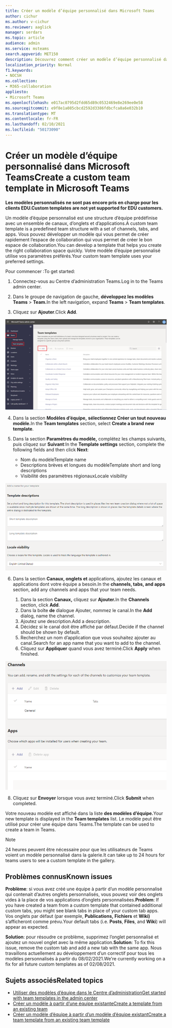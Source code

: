 ```yaml
---
title: Créer un modèle d’équipe personnalisé dans Microsoft Teams
author: cichur
ms.author: v-cichur
ms.reviewer: aaglick
manager: serdars
ms.topic: article
audience: admin
ms.service: msteams
search.appverid: MET150
description: Découvrez comment créer un modèle d’équipe personnalisé dans Microsoft Teams.
localization_priority: Normal
f1.keywords:
- NOCSH
ms.collection:
- M365-collaboration
appliesto:
- Microsoft Teams
ms.openlocfilehash: e017ac0795d2fdd65d89c0532469e8e269ee0e58
ms.sourcegitcommit: e9f8e1a085cbcd2592d3386fdbcfca8a6e032b10
ms.translationtype: MT
ms.contentlocale: fr-FR
ms.lasthandoff: 02/10/2021
ms.locfileid: "50173090"
---
```

# <a name="create-a-custom-team-template-in-microsoft-teams"></a><span data-ttu-id="96539-103">Créer un modèle d’équipe personnalisé dans Microsoft Teams</span><span class="sxs-lookup"><span data-stu-id="96539-103">Create a custom team template in Microsoft Teams</span></span>

<span data-ttu-id="96539-104">**Les modèles personnalisés ne sont pas encore pris en charge pour les clients EDU.**</span><span class="sxs-lookup"><span data-stu-id="96539-104">**Custom templates are not yet supported for EDU customers.**</span></span>

<span data-ttu-id="96539-105">Un modèle d’équipe personnalisé est une structure d’équipe prédéfinise avec un ensemble de canaux, d’onglets et d’applications.</span><span class="sxs-lookup"><span data-stu-id="96539-105">A custom team template is a predefined team structure with a set of channels, tabs, and apps.</span></span> <span data-ttu-id="96539-106">Vous pouvez développer un modèle qui vous permet de créer rapidement l’espace de collaboration qui vous permet de créer le bon espace de collaboration.</span><span class="sxs-lookup"><span data-stu-id="96539-106">You can develop a template that helps you create the right collaboration space quickly.</span></span> <span data-ttu-id="96539-107">Votre modèle d’équipe personnalisé utilise vos paramètres préférés.</span><span class="sxs-lookup"><span data-stu-id="96539-107">Your custom team template uses your preferred settings.</span></span>  

<span data-ttu-id="96539-108">Pour commencer :</span><span class="sxs-lookup"><span data-stu-id="96539-108">To get started:</span></span>

1. <span data-ttu-id="96539-109">Connectez-vous au Centre d’administration Teams.</span><span class="sxs-lookup"><span data-stu-id="96539-109">Log in to the Teams admin center.</span></span>

2. <span data-ttu-id="96539-110">Dans le groupe de navigation de gauche, **développez les modèles Teams**  >  **Team.**</span><span class="sxs-lookup"><span data-stu-id="96539-110">In the left navigation, expand **Teams** > **Team templates**.</span></span>

3. <span data-ttu-id="96539-111">Cliquez sur **Ajouter**.</span><span class="sxs-lookup"><span data-stu-id="96539-111">Click **Add**.</span></span>

![Image de la boîte de dialogue Modèles d’équipe avec L’ajout mis en évidence.](media/team-templates-new.png)

4. <span data-ttu-id="96539-113">Dans la section **Modèles d’équipe,** **sélectionnez Créer un tout nouveau modèle.**</span><span class="sxs-lookup"><span data-stu-id="96539-113">In the **Team templates** section, select **Create a brand new template**.</span></span>

5. <span data-ttu-id="96539-114">Dans la section **Paramètres du modèle,** complétez les champs suivants, puis cliquez sur **Suivant**:</span><span class="sxs-lookup"><span data-stu-id="96539-114">In the **Template settings** section, complete the following fields and then click **Next**:</span></span>
    - <span data-ttu-id="96539-115">Nom du modèle</span><span class="sxs-lookup"><span data-stu-id="96539-115">Template name</span></span>
    - <span data-ttu-id="96539-116">Descriptions brèves et longues du modèle</span><span class="sxs-lookup"><span data-stu-id="96539-116">Template short and long descriptions</span></span>
    - <span data-ttu-id="96539-117">Visibilité des paramètres régionaux</span><span class="sxs-lookup"><span data-stu-id="96539-117">Locale visibility</span></span>  

![Image de la boîte de dialogue Paramètres des modèles d’équipe.](media/template-add-a-name.png)

6. <span data-ttu-id="96539-119">Dans la section **Canaux, onglets et** applications, ajoutez les canaux et applications dont votre équipe a besoin.</span><span class="sxs-lookup"><span data-stu-id="96539-119">In the **channels, tabs, and apps** section, add any channels and apps that your team needs.</span></span>

    1. <span data-ttu-id="96539-120">Dans la section **Canaux,** cliquez sur **Ajouter.**</span><span class="sxs-lookup"><span data-stu-id="96539-120">In the **Channels** section, click **Add**.</span></span>
    2. <span data-ttu-id="96539-121">Dans la boîte **de** dialogue Ajouter, nommez le canal.</span><span class="sxs-lookup"><span data-stu-id="96539-121">In the **Add** dialog, name the channel.</span></span>
    3. <span data-ttu-id="96539-122">Ajoutez une description.</span><span class="sxs-lookup"><span data-stu-id="96539-122">Add a description.</span></span>
    4. <span data-ttu-id="96539-123">Décidez si le canal doit être affiché par défaut.</span><span class="sxs-lookup"><span data-stu-id="96539-123">Decide if the channel should be shown by default.</span></span>
    5. <span data-ttu-id="96539-124">Recherchez un nom d’application que vous souhaitez ajouter au canal.</span><span class="sxs-lookup"><span data-stu-id="96539-124">Search for an app name that you want to add to the channel.</span></span>
    6. <span data-ttu-id="96539-125">Cliquez sur **Appliquer** quand vous avez terminé.</span><span class="sxs-lookup"><span data-stu-id="96539-125">Click **Apply** when finished.</span></span>

![Image de l’écran des modèles d’équipe de canaux, d’onglets et d’applications.](media/template-channels-tabs-apps.png)

8. <span data-ttu-id="96539-127">Cliquez sur **Envoyer** lorsque vous avez terminé.</span><span class="sxs-lookup"><span data-stu-id="96539-127">Click **Submit** when completed.</span></span>

<span data-ttu-id="96539-128">Votre nouveau modèle est affiché dans la liste **des modèles d’équipe.**</span><span class="sxs-lookup"><span data-stu-id="96539-128">Your new template is displayed in the **Team templates** list.</span></span> <span data-ttu-id="96539-129">Le modèle peut être utilisé pour créer une équipe dans Teams.</span><span class="sxs-lookup"><span data-stu-id="96539-129">The template can be used to create a team in Teams.</span></span>

> [!Note]
> <span data-ttu-id="96539-130">24 heures peuvent être nécessaire pour que les utilisateurs de Teams voient un modèle personnalisé dans la galerie.</span><span class="sxs-lookup"><span data-stu-id="96539-130">It can take up to 24 hours for teams users to see a custom template in the gallery.</span></span>

## <a name="known-issues"></a><span data-ttu-id="96539-131">Problèmes connus</span><span class="sxs-lookup"><span data-stu-id="96539-131">Known issues</span></span> 

<span data-ttu-id="96539-132">**Problème**: si vous avez créé une équipe à partir d’un modèle personnalisé qui contenait d’autres onglets personnalisés, vous pouvez voir des onglets vides à la place de vos applications d’onglets personnalisées.</span><span class="sxs-lookup"><span data-stu-id="96539-132">**Problem**: If you have created a team from a custom template that contained additional custom tabs, you might see blank tabs in place of your custom tab apps.</span></span> <span data-ttu-id="96539-133">Vos onglets par défaut (par exemple, **Publications,** **Fichiers** et **Wiki)** s’afficheront comme prévu.</span><span class="sxs-lookup"><span data-stu-id="96539-133">Your default tabs (i.e. **Posts**, **Files**, and **Wiki**) will appear as expected.</span></span>

<span data-ttu-id="96539-134">**Solution**: pour résoudre ce problème, supprimez l’onglet personnalisé et ajoutez un nouvel onglet avec la même application.</span><span class="sxs-lookup"><span data-stu-id="96539-134">**Solution**: To fix this issue, remove the custom tab and add a new tab with the same app.</span></span> <span data-ttu-id="96539-135">Nous travaillons actuellement au développement d’un correctif pour tous les modèles personnalisés à partir du 08/02/2021.</span><span class="sxs-lookup"><span data-stu-id="96539-135">We're currently working on a fix for all future custom templates as of 02/08/2021.</span></span>

## <a name="related-topics"></a><span data-ttu-id="96539-136">Sujets associés</span><span class="sxs-lookup"><span data-stu-id="96539-136">Related topics</span></span>

- [<span data-ttu-id="96539-137">Utiliser des modèles d’équipe dans le Centre d’administration</span><span class="sxs-lookup"><span data-stu-id="96539-137">Get started with team templates in the admin center</span></span>](get-started-with-teams-templates-in-the-admin-console.md)
- [<span data-ttu-id="96539-138">Créer un modèle à partir d’une équipe existante</span><span class="sxs-lookup"><span data-stu-id="96539-138">Create a template from an existing team</span></span>](create-template-from-existing-team.md)
- [<span data-ttu-id="96539-139">Créer un modèle d’équipe à partir d’un modèle d’équipe existant</span><span class="sxs-lookup"><span data-stu-id="96539-139">Create a team template from an existing team template</span></span>](create-template-from-existing-template.md)
